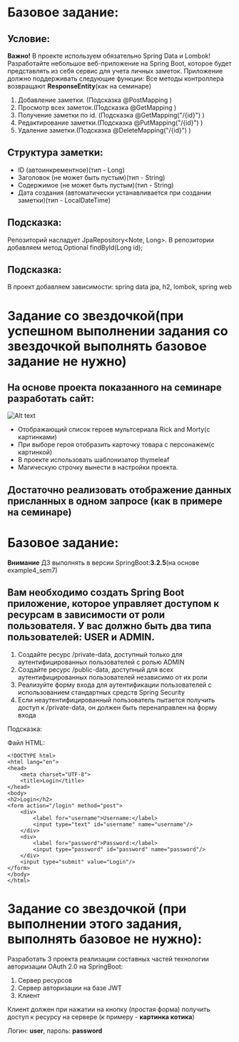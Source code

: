 
# Базовое задание:

## Условие:
**Важно!** В проекте используем обязательно Spring Data и Lombok!
Разработайте небольшое веб-приложение на Spring Boot, которое будет представлять из себя сервис для учета личных заметок. Приложение должно поддерживать следующие функции:
Все методы контроллера возвращают **ResponseEntity**(как на семинаре)

1. Добавление заметки. (Подсказка @PostMapping )
2. Просмотр всех заметок.(Подсказка @GetMapping )
3. Получение заметки по id. (Подсказка @GetMapping("/{id}") )
4. Редактирование заметки.(Подсказка @PutMapping("/{id}") )
5. Удаление заметки.(Подсказка @DeleteMapping("/{id}") )

## Структура заметки:

- ID (автоинкрементное)(тип - Long)
- Заголовок (не может быть пустым)(тип - String)
- Содержимое (не может быть пустым)(тип - String)
- Дата создания (автоматически устанавливается при создании заметки)(тип - LocalDateTime)

## Подсказка:

Репозиторий насладует JpaRepository<Note, Long>. В репозитории добавляем метод Optional<Note> findById(Long id);

## Подсказка:

В проект добавляем зависимости: spring data jpa, h2, lombok, spring web



# Задание со звездочкой(**при успешном выполнении задания со звездочкой выполнять базовое задание не нужно**)

## На основе проекта показанного на семинаре разработать сайт:

![Alt text](https://rickandmortyapi.com/api/character/avatar/330.jpeg)

- Отображающий список героев мультсериала Rick and Morty(с картинками)
- При выборе героя отобразить карточку товара с персонажем(с картинкой)
- В проекте использовать шаблонизатор thymeleaf
- Магическую строчку вынести в настройки проекта.

## Достаточно реализовать отображение данных присланных в одном запросе (как в примере на семинаре)





# Базовое задание:

**Внимание** ДЗ выполнять в версии SpringBoot:**3.2.5**(на основе example4_sem7)

## Вам необходимо создать Spring Boot приложение, которое управляет доступом к ресурсам в зависимости от роли пользователя. У вас должно быть два типа пользователей: USER и ADMIN. 

1. Создайте ресурс /private-data, доступный только для аутентифицированных пользователей с ролью ADMIN
2. Создайте ресурс /public-data, доступный для всех аутентифицированных пользователей независимо от их роли
3. Реализуйте форму входа для аутентификации пользователей с использованием стандартных средств Spring Security
4. Если неаутентифицированный пользователь пытается получить доступ к /private-data, он должен быть перенаправлен на форму входа


Подсказка:

Файл HTML:
``` 
<!DOCTYPE html>
<html lang="en">
<head>
    <meta charset="UTF-8">
    <title>Login</title>
</head>
<body>
<h2>Login</h2>
<form action="/login" method="post">
    <div>
        <label for="username">Username:</label>
        <input type="text" id="username" name="username"/>
    </div>
    <div>
        <label for="password">Password:</label>
        <input type="password" id="password" name="password"/>
    </div>
    <input type="submit" value="Login"/>
</form>
</body>
</html>
```

# Задание со звездочкой (при выполнении этого задания, выполнять базовое не нужно):

Разработать 3 проекта реализации составных частей технологии авторизации OAuth 2.0 на SpringBoot:

1. Сервер ресурсов
2. Сервер авторизации на базе JWT
3. Клиент

Клиент должен при нажатии на кнопку (простая форма) получить доступ к ресурсу на сервере (к примеру - **картинка котика**)

Логин: **user**, пароль: **password**




